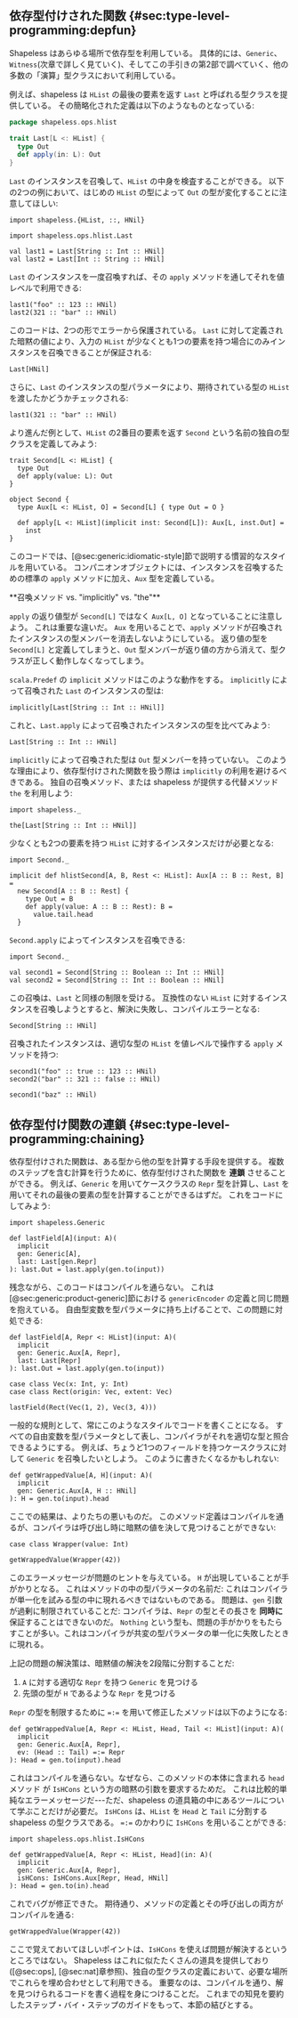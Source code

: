 ## 依存型付けされた関数 {#sec:type-level-programming:depfun}

Shapeless はあらゆる場所で依存型を利用している。
具体的には、`Generic`、`Witness`(次章で詳しく見ていく)、そしてこの手引きの第2部で調べていく、他の多数の「演算」型クラスにおいて利用している。

例えば、shapeless は `HList` の最後の要素を返す `Last` と呼ばれる型クラスを提供している。
その簡略化された定義は以下のようなものとなっている:

```scala
package shapeless.ops.hlist

trait Last[L <: HList] {
  type Out
  def apply(in: L): Out
}
````

`Last` のインスタンスを召喚して、`HList` の中身を検査することができる。
以下の2つの例において、はじめの `HList` の型によって `Out` の型が変化することに注意してほしい:

```tut:book:silent
import shapeless.{HList, ::, HNil}

import shapeless.ops.hlist.Last
```

```tut:book
val last1 = Last[String :: Int :: HNil]
val last2 = Last[Int :: String :: HNil]
```

`Last` のインスタンスを一度召喚すれば、その `apply` メソッドを通してそれを値レベルで利用できる:

```tut:book
last1("foo" :: 123 :: HNil)
last2(321 :: "bar" :: HNil)
```

このコードは、2つの形でエラーから保護されている。
`Last` に対して定義された暗黙の値により、入力の  `HList` が少なくとも1つの要素を持つ場合にのみインスタンスを召喚できることが保証される:

```tut:book:fail
Last[HNil]
```

さらに、`Last` のインスタンスの型パラメータにより、期待されている型の `HList` を渡したかどうかチェックされる:

```tut:book:fail
last1(321 :: "bar" :: HNil)
```

より進んだ例として、`HList` の2番目の要素を返す `Second` という名前の独自の型クラスを定義してみよう:

```tut:book:silent
trait Second[L <: HList] {
  type Out
  def apply(value: L): Out
}

object Second {
  type Aux[L <: HList, O] = Second[L] { type Out = O }

  def apply[L <: HList](implicit inst: Second[L]): Aux[L, inst.Out] =
    inst
}
```

このコードでは、[@sec:generic:idiomatic-style]節で説明する慣習的なスタイルを用いている。
コンパニオンオブジェクトには、インスタンスを召喚するための標準の `apply` メソッドに加え、`Aux` 型を定義している。

<div class="callout callout-warning">
**召喚メソッド vs. "implicitly" vs. "the"**

`apply` の返り値型が `Second[L]` ではなく `Aux[L, O]` となっていることに注意しよう。
これは重要な違いだ。
`Aux` を用いることで、`apply` メソッドが召喚されたインスタンスの型メンバーを消去しないようにしている。
返り値の型を `Second[L]` と定義してしまうと、`Out` 型メンバーが返り値の方から消えて、型クラスが正しく動作しなくなってしまう。

`scala.Predef` の `implicit` メソッドはこのような動作をする。
`implicitly` によって召喚された `Last` のインスタンスの型は:

```tut:book
implicitly[Last[String :: Int :: HNil]]
```

これと、`Last.apply` によって召喚されたインスタンスの型を比べてみよう:

```tut:book
Last[String :: Int :: HNil]
```

`implicitly` によって召喚された型は `Out` 型メンバーを持っていない。
このような理由により、依存型付けされた関数を扱う際は `implicitly` の利用を避けるべきである。
独自の召喚メソッド、または shapeless が提供する代替メソッド `the` を利用しよう:

```tut:book:silent
import shapeless._
```

```tut:book
the[Last[String :: Int :: HNil]]
```
</div>

少なくとも2つの要素を持つ `HList` に対するインスタンスだけが必要となる:

```tut:book:silent
import Second._

implicit def hlistSecond[A, B, Rest <: HList]: Aux[A :: B :: Rest, B] =
  new Second[A :: B :: Rest] {
    type Out = B
    def apply(value: A :: B :: Rest): B =
      value.tail.head
  }
```

`Second.apply` によってインスタンスを召喚できる:

```tut:book:invisible
import Second._
```

```tut:book
val second1 = Second[String :: Boolean :: Int :: HNil]
val second2 = Second[String :: Int :: Boolean :: HNil]
```

この召喚は、`Last` と同様の制限を受ける。
互換性のない `HList` に対するインスタンスを召喚しようとすると、解決に失敗し、コンパイルエラーとなる:

```tut:book:fail
Second[String :: HNil]
```

召喚されたインスタンスは、適切な型の `HList` を値レベルで操作する `apply` メソッドを持つ:

```tut:book
second1("foo" :: true :: 123 :: HNil)
second2("bar" :: 321 :: false :: HNil)
```

```tut:book:fail
second1("baz" :: HNil)
```

## 依存型付け関数の連鎖 {#sec:type-level-programming:chaining}

依存型付けされた関数は、ある型から他の型を計算する手段を提供する。
複数のステップを含む計算を行うために、依存型付けされた関数を **連鎖** させることができる。
例えば、`Generic` を用いてケースクラスの `Repr` 型を計算し、`Last` を用いてそれの最後の要素の型を計算することができるはずだ。
これをコードにしてみよう:

```tut:book:invisible
import shapeless.Generic
```

```tut:book:fail
def lastField[A](input: A)(
  implicit
  gen: Generic[A],
  last: Last[gen.Repr]
): last.Out = last.apply(gen.to(input))
```

残念ながら、このコードはコンパイルを通らない。
これは[@sec:generic:product-generic]節における `genericEncoder` の定義と同じ問題を抱えている。
自由型変数を型パラメータに持ち上げることで、この問題に対処できる:

```tut:book:silent
def lastField[A, Repr <: HList](input: A)(
  implicit
  gen: Generic.Aux[A, Repr],
  last: Last[Repr]
): last.Out = last.apply(gen.to(input))
```

```tut:book:invisible
case class Vec(x: Int, y: Int)
case class Rect(origin: Vec, extent: Vec)
```

```tut:book
lastField(Rect(Vec(1, 2), Vec(3, 4)))
```

一般的な規則として、常にこのようなスタイルでコードを書くことになる。
すべての自由変数を型パラメータとして表し、コンパイラがそれを適切な型と照合できるようにする。
例えば、ちょうど1つのフィールドを持つケースクラスに対して `Generic` を召喚したいとしよう。
このように書きたくなるかもしれない:

```tut:book:silent
def getWrappedValue[A, H](input: A)(
  implicit
  gen: Generic.Aux[A, H :: HNil]
): H = gen.to(input).head
```

ここでの結果は、よりたちの悪いものだ。
このメソッド定義はコンパイルを通るが、コンパイラは呼び出し時に暗黙の値を決して見つけることができない:

```tut:book:silent
case class Wrapper(value: Int)
```

```tut:book:fail
getWrappedValue(Wrapper(42))
```

このエラーメッセージが問題のヒントを与えている。
`H` が出現していることが手がかりとなる。
これはメソッドの中の型パラメータの名前だ:
これはコンパイラが単一化を試みる型の中に現れるべきではないものである。
問題は、`gen` 引数が過剰に制限されていることだ:
コンパイラは、`Repr` の型とその長さを **同時に** 保証することはできないのだ。
`Nothing` という型も、問題の手がかりをもたらすことが多い。これはコンパイラが共変の型パラメータの単一化に失敗したときに現れる。

上記の問題の解決策は、暗黙値の解決を2段階に分割することだ:

1. `A` に対する適切な `Repr` を持つ `Generic` を見つける
2. 先頭の型が `H`  であるような `Repr` を見つける

`Repr` の型を制限するために `=:=` を用いて修正したメソッドは以下のようになる:

```tut:book:fail
def getWrappedValue[A, Repr <: HList, Head, Tail <: HList](input: A)(
  implicit
  gen: Generic.Aux[A, Repr],
  ev: (Head :: Tail) =:= Repr
): Head = gen.to(input).head
```

これはコンパイルを通らない。なぜなら、このメソッドの本体に含まれる `head` メソッド が `IsHCons` という方の暗黙の引数を要求するためだ。
これは比較的単純なエラーメッセージだ---ただ、shapeless の道具箱の中にあるツールについて学ぶことだけが必要だ。
`IsHCons` は、`HList` を `Head` と `Tail` に分割する shapeless の型クラスである。
`=:=` のかわりに `IsHCons` を用いることができる:

```tut:book:silent
import shapeless.ops.hlist.IsHCons

def getWrappedValue[A, Repr <: HList, Head](in: A)(
  implicit
  gen: Generic.Aux[A, Repr],
  isHCons: IsHCons.Aux[Repr, Head, HNil]
): Head = gen.to(in).head
```

これでバグが修正できた。
期待通り、メソッドの定義とその呼び出しの両方がコンパイルを通る:

```tut:book
getWrappedValue(Wrapper(42))
```

ここで覚えておいてほしいポイントは、`IsHCons` を使えば問題が解決するというところではない。
Shapeless はこれに似たたくさんの道具を提供しており([@sec:ops], [@sec:nat]章参照)、独自の型クラスの定義において、必要な場所でこれらを埋め合わせとして利用できる。
重要なのは、コンパイルを通り、解を見つけられるコードを書く過程を身につけることだ。
これまでの知見を要約したステップ・バイ・ステップのガイドをもって、本節の結びとする。

